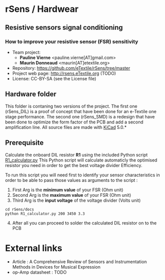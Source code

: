 # rSens / Hardwear
## Resistive sensors signal conditioning
### How to improve your resistive sensor (FSR) sensitivity

- Team project:
    - **Pauline Vierne** <pauline.vierne[AT]gmail.com>
    - **Maurin Donneaud** <maurin[AT]etextile.org>
- Repository: https://github.com/eTextile/rSens/tree/master
- Project web page: http://rsens.eTextile.org (TODO)
- License: CC-BY-SA (see the License file)

## Hardware folder
This folder is contaning two versions of the project.
The first one (rSens_DIL) is a proof of concept that have been done for an e-Textile one stage performance.
The second one (rSens_SMD) is a redesign that have been done to optimize the form factor of the PCB and add a second amplification line. All source files are made with [KiCad](https://kicad.org/) 5.0.* 

## Prerequisite
Calculate the onboard DIL resistor **R1** using the included Python script [R1_calculator.py](../docs/R1_calculator.py)
This Python script will calculate automaticly the optimised resistor you need in order to get the best voltage divider Efficiency.

To run this script you will need first to identify your sensor characteristics in order to be able to pass those values as arguments to the script :

1. First Arg is the **minimum value** of your FSR (Ohm unit)
2. Second Arg is the **maximum value** of your FSR (Ohm unit)
3. Third Arg is the **input voltage** of the voltage divider (Volts unit)

```
cd rSens/docs
python R1_calculator.py 200 3450 3.3
```

4. After all you can proceed to solder the calculated DIL resistor on to the PCB

# External links
- Article : A Comprehensive Review of Sensors and Instrumentation Methods in Devices for Musical Expression
- op-Amp datasheet : TODO
